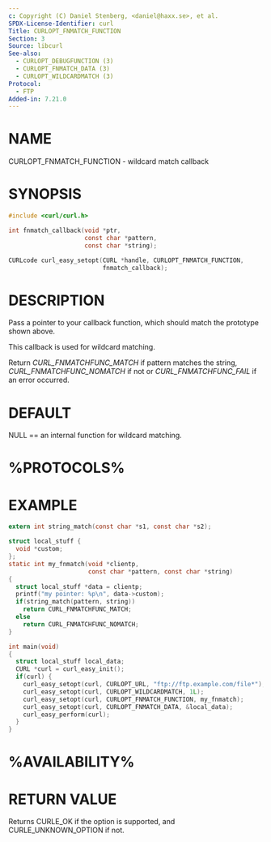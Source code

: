 ```yaml
---
c: Copyright (C) Daniel Stenberg, <daniel@haxx.se>, et al.
SPDX-License-Identifier: curl
Title: CURLOPT_FNMATCH_FUNCTION
Section: 3
Source: libcurl
See-also:
  - CURLOPT_DEBUGFUNCTION (3)
  - CURLOPT_FNMATCH_DATA (3)
  - CURLOPT_WILDCARDMATCH (3)
Protocol:
  - FTP
Added-in: 7.21.0
---
```


# NAME

CURLOPT_FNMATCH_FUNCTION - wildcard match callback

# SYNOPSIS

~~~c
#include <curl/curl.h>

int fnmatch_callback(void *ptr,
                     const char *pattern,
                     const char *string);

CURLcode curl_easy_setopt(CURL *handle, CURLOPT_FNMATCH_FUNCTION,
                          fnmatch_callback);
~~~

# DESCRIPTION

Pass a pointer to your callback function, which should match the prototype
shown above.

This callback is used for wildcard matching.

Return *CURL_FNMATCHFUNC_MATCH* if pattern matches the string,
*CURL_FNMATCHFUNC_NOMATCH* if not or *CURL_FNMATCHFUNC_FAIL* if an
error occurred.

# DEFAULT

NULL == an internal function for wildcard matching.

# %PROTOCOLS%

# EXAMPLE

~~~c
extern int string_match(const char *s1, const char *s2);

struct local_stuff {
  void *custom;
};
static int my_fnmatch(void *clientp,
                      const char *pattern, const char *string)
{
  struct local_stuff *data = clientp;
  printf("my pointer: %p\n", data->custom);
  if(string_match(pattern, string))
    return CURL_FNMATCHFUNC_MATCH;
  else
    return CURL_FNMATCHFUNC_NOMATCH;
}

int main(void)
{
  struct local_stuff local_data;
  CURL *curl = curl_easy_init();
  if(curl) {
    curl_easy_setopt(curl, CURLOPT_URL, "ftp://ftp.example.com/file*");
    curl_easy_setopt(curl, CURLOPT_WILDCARDMATCH, 1L);
    curl_easy_setopt(curl, CURLOPT_FNMATCH_FUNCTION, my_fnmatch);
    curl_easy_setopt(curl, CURLOPT_FNMATCH_DATA, &local_data);
    curl_easy_perform(curl);
  }
}
~~~

# %AVAILABILITY%

# RETURN VALUE

Returns CURLE_OK if the option is supported, and CURLE_UNKNOWN_OPTION if not.
